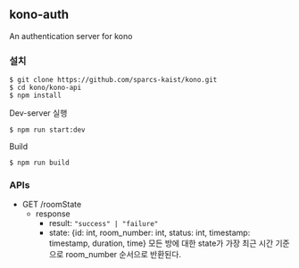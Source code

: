 ## kono-auth

An authentication server for kono

### 설치
```
$ git clone https://github.com/sparcs-kaist/kono.git
$ cd kono/kono-api
$ npm install
```
Dev-server 실행
```
$ npm run start:dev
```
Build
```
$ npm run build
```

### APIs
- GET /roomState
    - response
        - result: `"success" | "failure"`
        - state: {id: int, room_number: int, status: int, timestamp: timestamp, duration, time}
        모든 방에 대한 state가 가장 최근 시간 기준으로 room_number 순서으로 반환된다.
